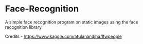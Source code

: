 # Face-Recognition 

A simple face recognition program on static images using the face recognition library


Credits - https://www.kaggle.com/atulanandjha/lfwpeople